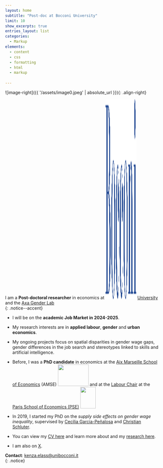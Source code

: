 ```yaml
---
layout: home
subtitle: "Post-doc at Bocconi University"
limit: 10
show_excerpts: true
entries_layout: list
categories:
  - Markup
elements:
  - content
  - css
  - formatting
  - html
  - markup  
  
---
```


![image-right]({{ '/assets/image0.jpeg' | absolute_url }}){: .align-right}

 I am a **Post-doctoral researcher** in economics at <img src="https://github.com/elasskenza/website/blob/main/assets/Bocconi.png?raw=true" width="100" height="650">  [University](https://www.unibocconi.eu/wps/wcm/connect/bocconi/sitopubblico_en/navigation+tree/home)    and the [Axa Gender Lab](https://genderlab.unibocconi.eu/)  
{: .notice--accent}

* I will be on the **academic Job Market in 2024-2025**.

* My research interests are in **applied labour**, **gender** and **urban economics**.
* My ongoing projects focus on spatial disparities in gender wage gaps, gender differences in the job search and stereotypes linked to skills and artificial intelligence. 
   
*  Before, I was a **PhD candidate** in economics at the [Aix Marseille School of Economics](https://www.amse-aixmarseille.fr/en/members/elass) (AMSE)  <img src="https://user-images.githubusercontent.com/47663697/204860013-a02021b6-32d1-4e85-8696-f0c746508ed3.png" width="100" height="70">   and at the [Labour Chair](https://www.parisschoolofeconomics.eu/fr/programme-partenarial/chaires/chaire-travail/) at the [Paris School of Economics (PSE)](https://www.parisschoolofeconomics.eu/fr/programme-partenarial/chaires/chaire-travail/doctorants/) <img src="https://user-images.githubusercontent.com/47663697/204859845-4e7ee211-1020-4452-93ae-98c7c5ed9d2d.png" width="50" height="70"> 

* In 2019, I started my PhD on the <i>supply side effects on gender wage inequality</i>, supervised by [Cecilia Garcia-Peñalosa](https://sites.google.com/view/ceciliagarciapenalosa) and [Christian Schluter](https://christianschluter.github.io/).
 
* You can view my [CV here](https://elasskenza.github.io/website/cv/) and learn more about and my [research here](https://elasskenza.github.io/website/research/).

* I am also on [X](https://twitter.com/ElassKenza).

<i class="fa fa-envelope"></i> **Contact**: kenza.elass@unibocconi.it  
{: .notice}
